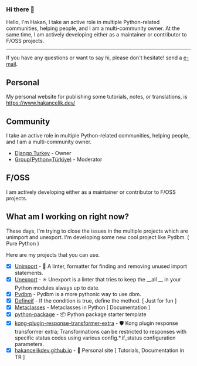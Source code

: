### Hi there 👋

Hello, I'm Hakan, I take an active role in multiple Python-related communities, helping people, and I am a multi-community owner. At the same time, I am actively developing either as a maintainer or contributor to F/OSS projects.

-----

If you have any questions or want to say hi, please don't hesitate! send a [e-mail](hakancelikdev@gmail.com).

## Personal
My personal website for publishing some tutorials, notes, or translations, is https://www.hakancelik.dev/

## Community
I take an active role in multiple Python-related communities, helping people, and I am a multi-community owner.

- [Django Turkey](https://t.me/django_turkey) - Owner
- [Group(Python=Türkiye)](https://t.me/py_turkiye) - Moderator

## F/OSS
I am actively developing either as a maintainer or contributor to F/OSS projects.

## What am I working on right now?
These days, I'm trying to close the issues in the multiple projects which are unimport and unexport.
I'm developing some new cool project like Pydbm. ( Pure Python )

Here are my projects that you can use.

- [x] [Unimport](https://github.com/hakancelikdev/unimport) - :rocket: A linter, formatter for finding and removing unused import statements.
- [x] [Unexport](https://github.com/hakancelikdev/unexport) - :eight_spoked_asterisk: Unexport is a linter that tries to keep the __all __ in your Python modules always up to date.
- [x] [Pydbm](https://github.com/hakancelikdev/pydbm) - Pydbm is a more pythonic way to use dbm.
- [x] [Defineif](https://github.com/hakancelikdev/defineif) - If the condition is true, define the method. [ Just for fun ] 
- [x] [Metaclasses](https://github.com/hakancelikdev/metaclasses) - Metaclasses in Python [ Documentation ]
- [x] [python-package](https://github.com/hakancelikdev/python-package) - :package: Python package starter template 
- [x] [kong-plugin-response-transformer-extra](https://github.com/hakancelikdev/kong-plugin-response-transformer-extra) - :shield: Kong plugin response transformer extra;  Transformations can be restricted to responses with specific status codes using various config.*.if_status configuration parameters. 
- [x] [hakancelikdev.github.io](https://github.com/hakancelikdev/hakancelikdev.github.io) - :book: Personal site [ Tutorials, Documentation in TR ] 
